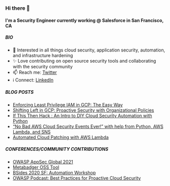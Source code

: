 ### Hi there 👋

#### I'm a Security Engineer currently working @ Salesforce in San Francisco, CA

##### BIO
- 💬 Interested in all things cloud security, application security, automation, and infrastructure hardening
- ✨ Love contributing on open source security tools and collaborating with the security community
- 📫 Reach me: [Twitter](https://twitter.com/_ashishpatel)
- ℹ️ Connect: [LinkedIn](https://www.linkedin.com/in/ashishpatel0/)

##### BLOG POSTS
- [Enforcing Least Privilege IAM in GCP: The Easy Way](https://medium.com/@_ashishpatel/enforcing-least-privilege-iam-in-gcp-the-easy-way-f7840bdc8e03)
- [Shifting Left in GCP: Proactive Security with Organizational Policies](https://medium.com/@_ashishpatel/shifting-left-in-gcp-proactive-security-with-organizational-policies-728316438139)
- [If This Then Hack : An Intro to DIY Cloud Security Automation with Python](https://medium.com/@_ashishpatel/if-this-then-hack-an-intro-to-diy-cloud-security-automation-with-python-4b8ba31e0ff1)
- [“No Bad AWS Cloud Security Events Ever!” with help from Python, AWS Lambda, and SNS](https://medium.com/@_ashishpatel/no-bad-aws-cloud-security-events-ever-with-help-from-python-aws-lambda-and-sns-65c13f13189f)
- [Automated Cloud Patching with AWS Lambda](https://medium.com/@_ashishpatel/automated-cloud-patching-with-aws-lambda-fb5531d4b458)

##### CONFERENCES/COMMUNITY CONTRIBUTIONS
- [OWASP AppSec Global 2021](https://usa.globalappsec.org/)
- [Metabadger OSS Tool](https://github.com/salesforce/metabadger)
- [BSides 2020 SF: Automation Workshop](https://bsidessf2020.sched.com/event/Ybjr/if-this-then-hack-an-intro-to-diy-cloud-security-automation-with-python)
- [OWASP Podcast: Best Practices for Proactive Cloud Security](https://www.buzzsprout.com/775379/4019645) 
